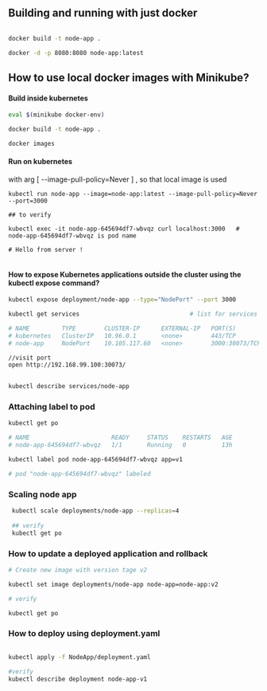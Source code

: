 
## Building and running with just docker

```bash

docker build -t node-app .

docker -d -p 8080:8080 node-app:latest

```

## How to use local docker images with Minikube?




#### Build inside kubernetes 

```bash
eval $(minikube docker-env)

docker build -t node-app .

docker images
```


#### Run on kubernetes

with arg [ --image-pull-policy=Never ] ,  so that local image is used

```
kubectl run node-app --image=node-app:latest --image-pull-policy=Never --port=3000

## to verify

kubectl exec -it node-app-645694df7-wbvqz curl localhost:3000   # node-app-645694df7-wbvqz is pod name

# Hello from server !
                                                                

```

#### How to expose Kubernetes applications outside the cluster using the kubectl expose command?
 

```bash
kubectl expose deployment/node-app --type="NodePort" --port 3000

kubectl get services                               # list for services deployed

# NAME         TYPE        CLUSTER-IP      EXTERNAL-IP   PORT(S)          AGE
# kubernetes   ClusterIP   10.96.0.1       <none>        443/TCP          3d
# node-app     NodePort    10.105.117.60   <none>        3000:30073/TCP   6s

//visit port
open http://192.168.99.100:30073/


kubectl describe services/node-app 

```


### Attaching label to pod

```bash
kubectl get po

# NAME                       READY     STATUS    RESTARTS   AGE
# node-app-645694df7-wbvqz   1/1       Running   0          13h

kubectl label pod node-app-645694df7-wbvqz app=v1

# pod "node-app-645694df7-wbvqz" labeled

```


### Scaling node app

```bash
 kubectl scale deployments/node-app --replicas=4
 
 ## verify
 kubectl get po

```


### How to update a deployed application and rollback 

```bash
# Create new image with version tage v2 

kubectl set image deployments/node-app node-app=node-app:v2

# verify

kubectl get po


```


### How to deploy using deployment.yaml

```bash

kubectl apply -f NodeApp/deployment.yaml 

#verify 
kubectl describe deployment node-app-v1

```